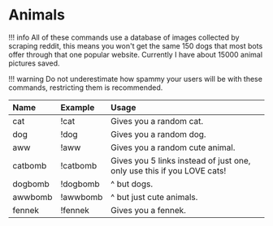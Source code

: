 # Animals

!!! info
	All of these commands use a database of images collected by scraping reddit, this means you won't get the same 150 dogs that most bots offer through that one popular website. Currently I have about 15000 animal pictures saved.

!!! warning
    Do not underestimate how spammy your users will be with these commands, restricting them is recommended.

| Name | Example | Usage |
| :--- | :--- | :--- |
| cat | !cat | Gives you a random cat. |
| dog | !dog | Gives you a random dog. |
| aww | !aww | Gives you a random cute animal. |
| catbomb | !catbomb | Gives you 5 links instead of just one, only use this if you LOVE cats! |
| dogbomb | !dogbomb | ^ but dogs. |
| awwbomb | !awwbomb | ^ but just cute animals. |
| fennek  | !fennek  | Gives you a fennek. |![fennec_126695726](https://user-images.githubusercontent.com/109469803/179401419-2665073c-e1cc-4ad2-8ce0-32d4b8b4d0f5.jpg)

